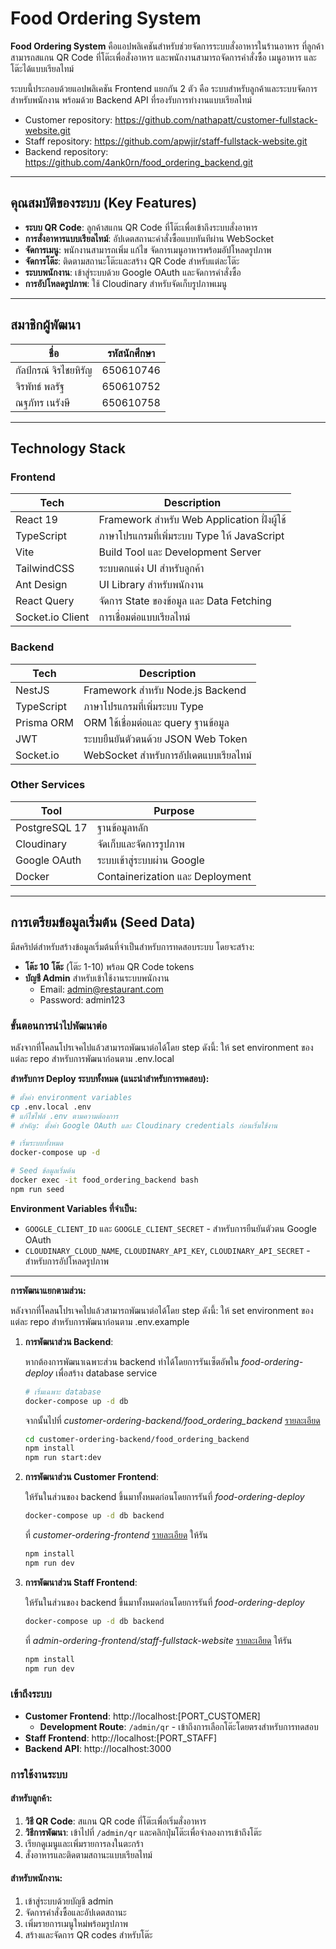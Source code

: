 # Food Ordering System

**Food Ordering System** คือแอปพลิเคชันสำหรับช่วยจัดการระบบสั่งอาหารในร้านอาหาร ที่ลูกค้าสามารถสแกน QR Code ที่โต๊ะเพื่อสั่งอาหาร และพนักงานสามารถจัดการคำสั่งซื้อ เมนูอาหาร และโต๊ะได้แบบเรียลไทม์

ระบบนี้ประกอบด้วยแอปพลิเคชัน Frontend แยกกัน 2 ตัว คือ ระบบสำหรับลูกค้าและระบบจัดการสำหรับพนักงาน พร้อมด้วย Backend API ที่รองรับการทำงานแบบเรียลไทม์

- Customer repository: https://github.com/nathapatt/customer-fullstack-website.git
- Staff repository: https://github.com/apwjir/staff-fullstack-website.git
- Backend repository: https://github.com/4ank0rn/food_ordering_backend.git

---

## คุณสมบัติของระบบ (Key Features)

- **ระบบ QR Code**: ลูกค้าสแกน QR Code ที่โต๊ะเพื่อเข้าถึงระบบสั่งอาหาร
- **การสั่งอาหารแบบเรียลไทม์**: อัปเดตสถานะคำสั่งซื้อแบบทันทีผ่าน WebSocket
- **จัดการเมนู**: พนักงานสามารถเพิ่ม แก้ไข จัดการเมนูอาหารพร้อมอัปโหลดรูปภาพ
- **จัดการโต๊ะ**: ติดตามสถานะโต๊ะและสร้าง QR Code สำหรับแต่ละโต๊ะ
- **ระบบพนักงาน**: เข้าสู่ระบบด้วย Google OAuth และจัดการคำสั่งซื้อ
- **การอัปโหลดรูปภาพ**: ใช้ Cloudinary สำหรับจัดเก็บรูปภาพเมนู

---

## สมาชิกผู้พัฒนา

| ชื่อ                     | รหัสนักศึกษา |
| ---------------------  | ------------ |
| กัลป์กรณ์ จิรไชยหิรัญ        | 650610746    |    
| จิรพัทธ์ พลรัฐ             | 650610752    |
| ณฐภัทร เนรังษี            | 650610758    |

---

## Technology Stack

### Frontend

| Tech                  | Description                                 |
| --------------------- | ------------------------------------------- |
| React 19              | Framework สำหรับ Web Application ฝั่งผู้ใช้ |
| TypeScript            | ภาษาโปรแกรมที่เพิ่มระบบ Type ให้ JavaScript|
| Vite                  | Build Tool และ Development Server          |
| TailwindCSS           | ระบบตกแต่ง UI สำหรับลูกค้า                  |
| Ant Design            | UI Library สำหรับพนักงาน                   |
| React Query           | จัดการ State ของข้อมูล และ Data Fetching    |
| Socket.io Client      | การเชื่อมต่อแบบเรียลไทม์                    |

### Backend

| Tech        | Description                         |
| ----------- | ----------------------------------- |
| NestJS      | Framework สำหรับ Node.js Backend    |
| TypeScript  | ภาษาโปรแกรมที่เพิ่มระบบ Type       |
| Prisma ORM  | ORM ใช้เชื่อมต่อและ query ฐานข้อมูล |
| JWT         | ระบบยืนยันตัวตนด้วย JSON Web Token  |
| Socket.io   | WebSocket สำหรับการอัปเดตแบบเรียลไทม์|

### Other Services

| Tool           | Purpose                          |
| -------------- | -------------------------------- |
| PostgreSQL 17  | ฐานข้อมูลหลัก                    |
| Cloudinary     | จัดเก็บและจัดการรูปภาพ           |
| Google OAuth   | ระบบเข้าสู่ระบบผ่าน Google       |
| Docker         | Containerization และ Deployment  |

---

## การเตรียมข้อมูลเริ่มต้น (Seed Data)

มีสคริปต์สำหรับสร้างข้อมูลเริ่มต้นที่จำเป็นสำหรับการทดสอบระบบ โดยจะสร้าง:

- **โต๊ะ 10 โต๊ะ** (โต๊ะ 1-10) พร้อม QR Code tokens
- **บัญชี Admin** สำหรับเข้าใช้งานระบบพนักงาน
  - Email: admin@restaurant.com
  - Password: admin123

### ขั้นตอนการนำไปพัฒนาต่อ

หลังจากที่โคลนโปรเจคไปแล้วสามารถพัฒนาต่อได้โดย step ดังนี้:
ให้ set environment ของแต่ละ repo สำหรับการพัฒนาก่อนตาม .env.local

**สำหรับการ Deploy ระบบทั้งหมด (แนะนำสำหรับการทดสอบ):**
```bash
# ตั้งค่า environment variables
cp .env.local .env
# แก้ไขไฟล์ .env ตามความต้องการ
# สำคัญ: ตั้งค่า Google OAuth และ Cloudinary credentials ก่อนเริ่มใช้งาน

# เริ่มระบบทั้งหมด
docker-compose up -d

# Seed ข้อมูลเริ่มต้น
docker exec -it food_ordering_backend bash
npm run seed
```

**Environment Variables ที่จำเป็น:**
- `GOOGLE_CLIENT_ID` และ `GOOGLE_CLIENT_SECRET` - สำหรับการยืนยันตัวตน Google OAuth
- `CLOUDINARY_CLOUD_NAME`, `CLOUDINARY_API_KEY`, `CLOUDINARY_API_SECRET` - สำหรับการอัปโหลดรูปภาพ

---

**การพัฒนาแยกตามส่วน:**

หลังจากที่โคลนโปรเจคไปแล้วสามารถพัฒนาต่อได้โดย step ดังนี้:
ให้ set environment ของแต่ละ repo สำหรับการพัฒนาก่อนตาม .env.example

1. **การพัฒนาส่วน Backend**:

   หากต้องการพัฒนาเฉพาะส่วน backend ทำได้โดยการรันเซ็ตอัพใน *food-ordering-deploy* เพื่อสร้าง database service
   ```bash
   # เริ่มเฉพาะ database
   docker-compose up -d db
   ```

   จากนั้นไปที่ *customer-ordering-backend/food_ordering_backend* [รายละเอียด](https://github.com/4ank0rn/food_ordering_backend.git)
   ```bash
   cd customer-ordering-backend/food_ordering_backend
   npm install
   npm run start:dev
   ```

2. **การพัฒนาส่วน Customer Frontend**:

   ให้รันในส่วนของ backend ขึ้นมาทั้งหมดก่อนโดยการรันที่ *food-ordering-deploy*
   ```bash
   docker-compose up -d db backend
   ```

   ที่ *customer-ordering-frontend* [รายละเอียด](https://github.com/nathapatt/customer-fullstack-website.git) ให้รัน
   ```bash
   npm install
   npm run dev
   ```

3. **การพัฒนาส่วน Staff Frontend**:

   ให้รันในส่วนของ backend ขึ้นมาทั้งหมดก่อนโดยการรันที่ *food-ordering-deploy*
   ```bash
   docker-compose up -d db backend
   ```

   ที่ *admin-ordering-frontend/staff-fullstack-website* [รายละเอียด](https://github.com/apwjir/staff-fullstack-website.git) ให้รัน
   ```bash
   npm install
   npm run dev
   ```

### เข้าถึงระบบ
- **Customer Frontend**: http://localhost:[PORT_CUSTOMER]
  - **Development Route**: `/admin/qr` - เข้าถึงการเลือกโต๊ะโดยตรงสำหรับการทดสอบ
- **Staff Frontend**: http://localhost:[PORT_STAFF]
- **Backend API**: http://localhost:3000

### การใช้งานระบบ

#### สำหรับลูกค้า:
1. **วิธี QR Code**: สแกน QR code ที่โต๊ะเพื่อเริ่มสั่งอาหาร
2. **วิธีการพัฒนา**: เข้าไปที่ `/admin/qr` และคลิกปุ่มโต๊ะเพื่อจำลองการเข้าถึงโต๊ะ
3. เรียกดูเมนูและเพิ่มรายการลงในตะกร้า
4. สั่งอาหารและติดตามสถานะแบบเรียลไทม์

#### สำหรับพนักงาน:
1. เข้าสู่ระบบด้วยบัญชี admin
2. จัดการคำสั่งซื้อและอัปเดตสถานะ
3. เพิ่มรายการเมนูใหม่พร้อมรูปภาพ
4. สร้างและจัดการ QR codes สำหรับโต๊ะ